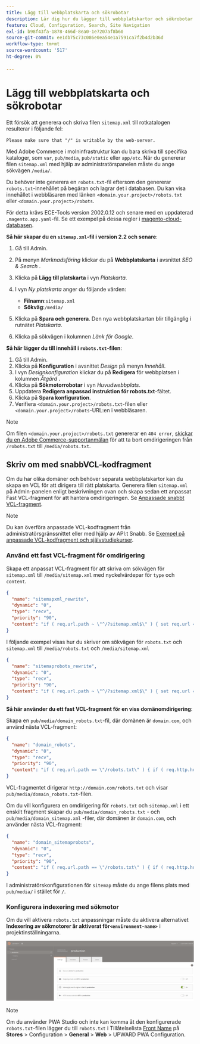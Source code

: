 ```yaml
---
title: Lägg till webbplatskarta och sökrobotar
description: Lär dig hur du lägger till webbplatskartor och sökrobotar i Adobe Commerce i molninfrastruktur.
feature: Cloud, Configuration, Search, Site Navigation
exl-id: b98f43fa-1878-466d-8ea0-1e7207af8b60
source-git-commit: ee1db75c73c086e0ea54e1a7591ca7f2b4d2b36d
workflow-type: tm+mt
source-wordcount: '517'
ht-degree: 0%

---
```


# Lägg till webbplatskarta och sökrobotar

Ett försök att generera och skriva filen `sitemap.xml` till rotkatalogen resulterar i följande fel:

```terminal
Please make sure that "/" is writable by the web-server.
```

Med Adobe Commerce i molninfrastruktur kan du bara skriva till specifika kataloger, som `var`, `pub/media`, `pub/static` eller `app/etc`. När du genererar filen `sitemap.xml` med hjälp av administratörspanelen måste du ange sökvägen `/media/`.

Du behöver inte generera en `robots.txt`-fil eftersom den genererar `robots.txt`-innehållet på begäran och lagrar det i databasen. Du kan visa innehållet i webbläsaren med länken `<domain.your.project>/robots.txt` eller `<domain.your.project>/robots`.

För detta krävs ECE-Tools version 2002.0.12 och senare med en uppdaterad `.magento.app.yaml`-fil. Se ett exempel på dessa regler i [magento-cloud-databasen](https://github.com/magento/magento-cloud/blob/master/.magento.app.yaml#L43-L49).

**Så här skapar du en `sitemap.xml`-fil i version 2.2 och senare**:

1. Gå till Admin.
1. På menyn _Marknadsföring_ klickar du på **Webbplatskarta** i avsnittet _SEO &amp; Search_ .
1. Klicka på **Lägg till platskarta** i vyn _Platskarta_.
1. I vyn _Ny platskarta_ anger du följande värden:

   - **Filnamn**:`sitemap.xml`
   - **Sökväg**:`/media/`

1. Klicka på **Spara och generera**. Den nya webbplatskartan blir tillgänglig i rutnätet _Platskarta_.
1. Klicka på sökvägen i kolumnen _Länk för Google_.

**Så här lägger du till innehåll i `robots.txt`-filen**:

1. Gå till Admin.
1. Klicka på **Konfiguration** i avsnittet _Design_ på menyn _Innehåll_.
1. I vyn _Designkonfiguration_ klickar du på **Redigera** för webbplatsen i kolumnen _Åtgärd_ .
1. Klicka på **Sökmotorrobotar** i vyn _Huvudwebbplats_.
1. Uppdatera **Redigera anpassad instruktion för robots.txt**-fältet.
1. Klicka på **Spara konfiguration**.
1. Verifiera `<domain.your.project>/robots.txt`-filen eller `<domain.your.project>/robots`-URL:en i webbläsaren.

>[!NOTE]
>
>Om filen `<domain.your.project>/robots.txt` genererar en `404 error`, [skickar du en Adobe Commerce-supportanmälan](https://experienceleague.adobe.com/docs/commerce-knowledge-base/kb/help-center-guide/magento-help-center-user-guide.html#submit-ticket) för att ta bort omdirigeringen från `/robots.txt` till `/media/robots.txt`.

## Skriv om med snabbVCL-kodfragment

Om du har olika domäner och behöver separata webbplatskartor kan du skapa en VCL för att dirigera till rätt platskarta. Generera filen `sitemap.xml` på Admin-panelen enligt beskrivningen ovan och skapa sedan ett anpassat Fast VCL-fragment för att hantera omdirigeringen. Se [Anpassade snabbt VCL-fragment](../cdn/fastly-vcl-custom-snippets.md).

>[!NOTE]
>
> Du kan överföra anpassade VCL-kodfragment från administratörsgränssnittet eller med hjälp av API:t Snabb. Se [Exempel på anpassade VCL-kodfragment och självstudiekurser](../cdn/fastly-vcl-custom-snippets.md#example-vcl-snippet-code).

### Använd ett fast VCL-fragment för omdirigering

Skapa ett anpassat VCL-fragment för att skriva om sökvägen för `sitemap.xml` till `/media/sitemap.xml` med nyckelvärdepar för `type` och `content`.

```json
{
  "name": "sitemapxml_rewrite",
  "dynamic": "0",
  "type": "recv",
  "priority": "90",
  "content": "if ( req.url.path ~ \"^/?sitemap.xml$\" ) { set req.url = \"/media/sitemap.xml\"; }"
}
```

I följande exempel visas hur du skriver om sökvägen för `robots.txt` och `sitemap.xml` till `/media/robots.txt` och `/media/sitemap.xml`

```json
{
  "name": "sitemaprobots_rewrite",
  "dynamic": "0",
  "type": "recv",
  "priority": "90",
  "content": "if ( req.url.path ~ \"^/?sitemap.xml$\" ) { set req.url = \"/media/sitemap.xml\"; } else if (req.url.path ~ \"^/?robots.txt$\") { set req.url = \"/media/robots.txt\";}"
}
```

**Så här använder du ett fast VCL-fragment för en viss domänomdirigering**:

Skapa en `pub/media/domain_robots.txt`-fil, där domänen är `domain.com`, och använd nästa VCL-fragment:

```json
{
  "name": "domain_robots",
  "dynamic": "0",
  "type": "recv",
  "priority": "90",
  "content": "if ( req.url.path == \"/robots.txt\" ) { if ( req.http.host ~ \"(domain).com$\" ) { set req.url = \"/media/\" re.group.1 \"_robots.txt\"; }}"
}
```

VCL-fragmentet dirigerar `http://domain.com/robots.txt` och visar `pub/media/domain_robots.txt`-filen.

Om du vill konfigurera en omdirigering för `robots.txt` och `sitemap.xml` i ett enskilt fragment skapar du `pub/media/domain_robots.txt` - och `pub/media/domain_sitemap.xml` -filer, där domänen är `domain.com`, och använder nästa VCL-fragment:

```json
{
  "name": "domain_sitemaprobots",
  "dynamic": "0",
  "type": "recv",
  "priority": "90",
  "content": "if ( req.url.path == \"/robots.txt\" ) { if ( req.http.host ~ \"(domain).com$\" ) { set req.url = \"/media/\" re.group.1 \"_robots.txt\"; }} else if ( req.url.path == \"/sitemap.xml\" ) { if ( req.http.host ~ \"(domain).com$\" ) {  set req.url = \"/media/\" re.group.1 \"_sitemap.xml\"; }}"
}
```

I administratörskonfigurationen för `sitemap` måste du ange filens plats med `pub/media/` i stället för `/`.

### Konfigurera indexering med sökmotor

Om du vill aktivera `robots.txt` anpassningar måste du aktivera alternativet **Indexering av sökmotorer är aktiverat för`<environment-name>`** i projektinställningarna.

![Använd [!DNL Cloud Console] för att hantera miljöer](../../assets/robots-indexing-by-search-engine.png)

>[!NOTE]
>
>Om du använder PWA Studio och inte kan komma åt den konfigurerade `robots.txt`-filen lägger du till `robots.txt` i Tillåtelselista [Front Name](https://github.com/magento/magento2-upward-connector#front-name-allowlist) på **Stores** > Configuration > **General** > **Web** > UPWARD PWA Configuration.
